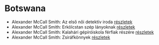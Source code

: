 # Botswana

- Alexander McCall Smith: Az első női detektív iroda [részletek](_details/Alexander%20McCall%20Smith.md#id_921)
- Alexander McCall Smith: Erkölcstan szép lányoknak [részletek](_details/Alexander%20McCall%20Smith.md#id_918)
- Alexander McCall Smith: Kalahári gépíróiskola férfiak részére [részletek](_details/Alexander%20McCall%20Smith.md#id_919)
- Alexander McCall Smith: Zsiráfkönnyek [részletek](_details/Alexander%20McCall%20Smith.md#id_920)